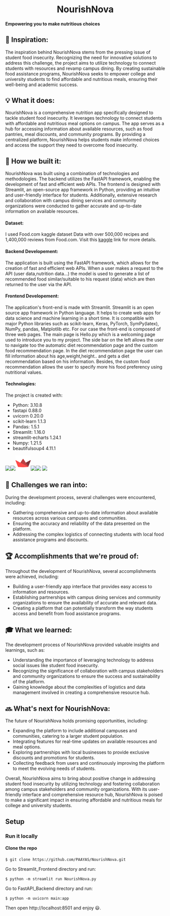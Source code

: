 <div>
<h1 align="center">NourishNova</h1>
  <h4>Empowering you to make nutritious choices</h4>
</div>

## 🌟 Inspiration:
The inspiration behind NourishNova stems from the pressing issue of student food insecurity. Recognizing the need for innovative solutions to address this challenge, the project aims to utilize technology to connect students with resources and revamp campus dining. By creating sustainable food assistance programs, NourishNova seeks to empower college and university students to find affordable and nutritious meals, ensuring their well-being and academic success.

## 💡 What it does:
NourishNova is a comprehensive nutrition app specifically designed to tackle student food insecurity. It leverages technology to connect students with affordable and nutritious meal options on campus. The app serves as a hub for accessing information about available resources, such as food pantries, meal discounts, and community programs. By providing a centralized platform, NourishNova helps students make informed choices and access the support they need to overcome food insecurity.

## 🔧 How we built it:
NourishNova was built using a combination of technologies and methodologies. The backend utilizes the FastAPI framework, enabling the development of fast and efficient web APIs. The frontend is designed with Streamlit, an open-source app framework in Python, providing an intuitive and user-friendly interface for students. Additionally, extensive research and collaboration with campus dining services and community organizations were conducted to gather accurate and up-to-date information on available resources.

#### Dataset:
I used Food.com kaggle dataset Data with over 500,000 recipes and 1,400,000 reviews from Food.com. Visit this [kaggle](https://www.kaggle.com/datasets/irkaal/foodcom-recipes-and-reviews?select=recipes.csv) link for more details.

#### Backend Developement:

The application is built using the FastAPI framework, which allows for the creation of fast and efficient web APIs. When a user makes a request to the API (user data,nutrition data...) the model is used to generate a list of recommended food similar/suitable to his request (data) which are then returned to the user via the API.

#### Frontend Developement:

The application's front-end is made with Streamlit. Streamlit is an open source app framework in Python language. It helps to create web apps for data science and machine learning in a short time. It is compatible with major Python libraries such as scikit-learn, Keras, PyTorch, SymPy(latex), NumPy, pandas, Matplotlib etc. For our case the front-end is composed of three web pages. The main page is Hello.py which is a welcoming page used to introduce you to my project. The side bar on the left allows the user to navigate too the automatic diet recommendation page and the custom food recommendation page. In the diet recommendation page the user can fill information about his age,weight,height.. and gets a diet recommendation based on his information. Besides, the custom food recommendation allows the user to specify more his food preferency using nutritional values.

#### Technologies:
The project is created with:
* Python: 3.10.8
* fastapi 0.88.0
* uvicorn 0.20.0
* scikit-learn 1.1.3
* Pandas: 1.5.1
* Streamlit: 1.16.0
* streamlit-echarts 1.24.1
* Numpy: 1.21.5
* beautifulsoup4 4.11.1

![](https://img.icons8.com/color/48/null/python--v1.png)![](https://img.icons8.com/color/48/null/numpy.png)![](Assets/streamlit-icon-48x48.png)![](Assets/fastapi.ico)![](Assets/scikit-learn.ico) ![](https://img.icons8.com/color/48/null/pandas.png)

## 🚀 Challenges we ran into:
During the development process, several challenges were encountered, including:
- Gathering comprehensive and up-to-date information about available resources across various campuses and communities.
- Ensuring the accuracy and reliability of the data presented on the platform.
- Addressing the complex logistics of connecting students with local food assistance programs and discounts.

## 🏆 Accomplishments that we're proud of:
Throughout the development of NourishNova, several accomplishments were achieved, including:
- Building a user-friendly app interface that provides easy access to information and resources.
- Establishing partnerships with campus dining services and community organizations to ensure the availability of accurate and relevant data.
- Creating a platform that can potentially transform the way students access and benefit from food assistance programs.

## 🎓 What we learned:
The development process of NourishNova provided valuable insights and learnings, such as:
- Understanding the importance of leveraging technology to address social issues like student food insecurity.
- Recognizing the significance of collaboration with campus stakeholders and community organizations to ensure the success and sustainability of the platform.
- Gaining knowledge about the complexities of logistics and data management involved in creating a comprehensive resource hub.

## 🔜 What's next for NourishNova:
The future of NourishNova holds promising opportunities, including:
- Expanding the platform to include additional campuses and communities, catering to a larger student population.
- Integrating features for real-time updates on available resources and meal options.
- Exploring partnerships with local businesses to provide exclusive discounts and promotions for students.
- Collecting feedback from users and continuously improving the platform to meet the evolving needs of students.

Overall, NourishNova aims to bring about positive change in addressing student food insecurity by utilizing technology and fostering collaboration among campus stakeholders and community organizations. With its user-friendly interface and comprehensive resource hub, NourishNova is poised to make a significant impact in ensuring affordable and nutritious meals for college and university students.

## Setup

### Run it locally
#### Clone the repo
```
$ git clone https://github.com/PAAYAS/NourishNova.git
```
Go to Streamlit_Frontend directory and run:
```
$ python -m streamlit run NourishNova.py
```
Go to FastAPI_Backend directory and run:
```
$ python -m uvicorn main:app
```
Then open http://localhost:8501 and enjoy :smiley:.
